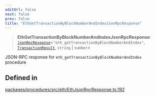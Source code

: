 ```yaml
---
editUrl: false
next: false
prev: false
title: "EthGetTransactionByBlockNumberAndIndexJsonRpcResponse"
---
```


> **EthGetTransactionByBlockNumberAndIndexJsonRpcResponse**: [`JsonRpcResponse`](/reference/tevm/jsonrpc/type-aliases/jsonrpcresponse/)\<`"eth_getTransactionByBlockNumberAndIndex"`, [`TransactionResult`](/reference/tevm/actions/type-aliases/transactionresult/), `string` \| `number`\>

JSON-RPC response for `eth_getTransactionByBlockNumberAndIndex` procedure

## Defined in

[packages/procedures/src/eth/EthJsonRpcResponse.ts:192](https://github.com/evmts/tevm-monorepo/blob/main/packages/procedures/src/eth/EthJsonRpcResponse.ts#L192)
